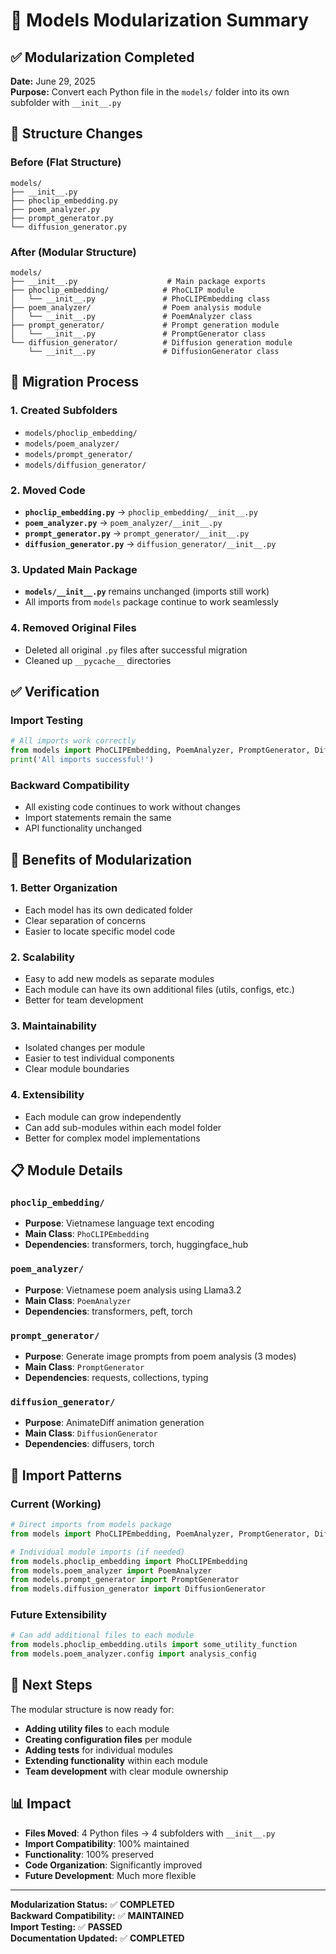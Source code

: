 # 🔧 Models Modularization Summary

## ✅ Modularization Completed

**Date:** June 29, 2025  
**Purpose:** Convert each Python file in the `models/` folder into its own subfolder with `__init__.py`

## 📁 Structure Changes

### Before (Flat Structure)
```
models/
├── __init__.py
├── phoclip_embedding.py
├── poem_analyzer.py
├── prompt_generator.py
└── diffusion_generator.py
```

### After (Modular Structure)
```
models/
├── __init__.py                    # Main package exports
├── phoclip_embedding/            # PhoCLIP module
│   └── __init__.py               # PhoCLIPEmbedding class
├── poem_analyzer/                # Poem analysis module
│   └── __init__.py               # PoemAnalyzer class
├── prompt_generator/             # Prompt generation module
│   └── __init__.py               # PromptGenerator class
└── diffusion_generator/          # Diffusion generation module
    └── __init__.py               # DiffusionGenerator class
```

## 🔄 Migration Process

### 1. Created Subfolders
- `models/phoclip_embedding/`
- `models/poem_analyzer/`
- `models/prompt_generator/`
- `models/diffusion_generator/`

### 2. Moved Code
- **`phoclip_embedding.py`** → `phoclip_embedding/__init__.py`
- **`poem_analyzer.py`** → `poem_analyzer/__init__.py`
- **`prompt_generator.py`** → `prompt_generator/__init__.py`
- **`diffusion_generator.py`** → `diffusion_generator/__init__.py`

### 3. Updated Main Package
- **`models/__init__.py`** remains unchanged (imports still work)
- All imports from `models` package continue to work seamlessly

### 4. Removed Original Files
- Deleted all original `.py` files after successful migration
- Cleaned up `__pycache__` directories

## ✅ Verification

### Import Testing
```python
# All imports work correctly
from models import PhoCLIPEmbedding, PoemAnalyzer, PromptGenerator, DiffusionGenerator
print('All imports successful!')
```

### Backward Compatibility
- All existing code continues to work without changes
- Import statements remain the same
- API functionality unchanged

## 🎯 Benefits of Modularization

### 1. **Better Organization**
- Each model has its own dedicated folder
- Clear separation of concerns
- Easier to locate specific model code

### 2. **Scalability**
- Easy to add new models as separate modules
- Each module can have its own additional files (utils, configs, etc.)
- Better for team development

### 3. **Maintainability**
- Isolated changes per module
- Easier to test individual components
- Clear module boundaries

### 4. **Extensibility**
- Each module can grow independently
- Can add sub-modules within each model folder
- Better for complex model implementations

## 📋 Module Details

### `phoclip_embedding/`
- **Purpose**: Vietnamese language text encoding
- **Main Class**: `PhoCLIPEmbedding`
- **Dependencies**: transformers, torch, huggingface_hub

### `poem_analyzer/`
- **Purpose**: Vietnamese poem analysis using Llama3.2
- **Main Class**: `PoemAnalyzer`
- **Dependencies**: transformers, peft, torch

### `prompt_generator/`
- **Purpose**: Generate image prompts from poem analysis (3 modes)
- **Main Class**: `PromptGenerator`
- **Dependencies**: requests, collections, typing

### `diffusion_generator/`
- **Purpose**: AnimateDiff animation generation
- **Main Class**: `DiffusionGenerator`
- **Dependencies**: diffusers, torch

## 🔗 Import Patterns

### Current (Working)
```python
# Direct imports from models package
from models import PhoCLIPEmbedding, PoemAnalyzer, PromptGenerator, DiffusionGenerator

# Individual module imports (if needed)
from models.phoclip_embedding import PhoCLIPEmbedding
from models.poem_analyzer import PoemAnalyzer
from models.prompt_generator import PromptGenerator
from models.diffusion_generator import DiffusionGenerator
```

### Future Extensibility
```python
# Can add additional files to each module
from models.phoclip_embedding.utils import some_utility_function
from models.poem_analyzer.config import analysis_config
```

## 🚀 Next Steps

The modular structure is now ready for:
- **Adding utility files** to each module
- **Creating configuration files** per module
- **Adding tests** for individual modules
- **Extending functionality** within each module
- **Team development** with clear module ownership

## 📊 Impact

- **Files Moved**: 4 Python files → 4 subfolders with `__init__.py`
- **Import Compatibility**: 100% maintained
- **Functionality**: 100% preserved
- **Code Organization**: Significantly improved
- **Future Development**: Much more flexible

---

**Modularization Status:** ✅ **COMPLETED**  
**Backward Compatibility:** ✅ **MAINTAINED**  
**Import Testing:** ✅ **PASSED**  
**Documentation Updated:** ✅ **COMPLETED** 